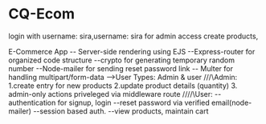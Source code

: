 # CQ-Ecom

login with 
username: sira,username: sira for admin access
create products, 

E-Commerce App 
-- Server-side rendering using EJS
--Express-router for organized code structure
--crypto for generating temporary random number
--Node-mailer for sending reset password link
-- Multer for handling multipart/form-data
-->User Types: Admin & user 
/\/\/\Admin:
1.create entry for new products
2.update product details (quantity)
3. admin-only actions priveleged via middleware route
/\/\/\/\User: 
--authentication for signup, login
--reset password via verified email(node-mailer)
--session based auth.
--view products, maintain cart
